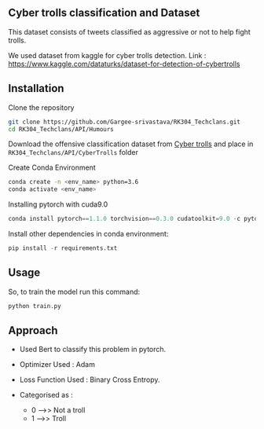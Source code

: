 ## Cyber trolls classification and Dataset

This dataset consists of tweets classified as aggressive or not to help fight trolls.

We used dataset from kaggle for cyber trolls detection. Link : https://www.kaggle.com/dataturks/dataset-for-detection-of-cybertrolls

## Installation

Clone the repository
```bash
git clone https://github.com/Gargee-srivastava/RK304_Techclans.git
cd RK304_Techclans/API/Humours
```

Download the offensive classification dataset from [Cyber trolls](https://www.kaggle.com/dataturks/dataset-for-detection-of-cybertrolls) and place in `RK304_Techclans/API/CyberTrolls` folder

Create Conda Environment
```bash
conda create -n <env_name> python=3.6
conda activate <env_name>
```

Installing pytorch with cuda9.0
```python
conda install pytorch==1.1.0 torchvision==0.3.0 cudatoolkit=9.0 -c pytorch
```

Install other dependencies in conda environment:
```python
pip install -r requirements.txt
```

## Usage

So, to train the model run this command:
```python
python train.py
```
<!-- 
To run the deployment server 

```python
python app.py
``` -->

## Approach
- Used Bert to classify this problem in pytorch.
- Optimizer Used : Adam
- Loss Function Used : Binary Cross Entropy.
- Categorised as :

    - 0 -->> Not a troll
    - 1 -->> Troll